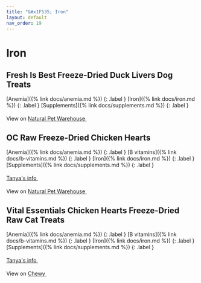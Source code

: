 ```yaml
---
title: "&#x1F535; Iron"
layout: default
nav_order: 19
---
```


# Iron


## Fresh Is Best Freeze-Dried Duck Livers Dog Treats

[Anemia]({% link docs/anemia.md %})
{: .label }
[Iron]({% link docs/iron.md %})
{: .label }
[Supplements]({% link docs/supplements.md %})
{: .label }

View on <a href="https://www.naturalpetwarehouse.com/fresh-is-best-freeze-dried-duck-liver-fillets-dog-treats" class="external" target="_blank">Natural Pet Warehouse <svg width="18" height="18" viewBox="0 0 24 24" aria-labelledby="svg-external-link-title"><use xlink:href="#svg-external-link"></use></svg></a>


## OC Raw Freeze-Dried Chicken Hearts

[Anemia]({% link docs/anemia.md %})
{: .label }
[B vitamins]({% link docs/b-vitamins.md %})
{: .label }
[Iron]({% link docs/iron.md %})
{: .label }
[Supplements]({% link docs/supplements.md %})
{: .label }

 <a href="https://felinecrf.org/anaemia.htm#oral_iron_food" class="external" target="_blank">Tanya's info <svg width="18" height="18" viewBox="0 0 24 24" aria-labelledby="svg-external-link-title"><use xlink:href="#svg-external-link"></use></svg></a>

View on <a href="https://www.naturalpetwarehouse.com/oc-raw-freeze-dried-usa-chicken-hearts-dog-treats" class="external" target="_blank">Natural Pet Warehouse <svg width="18" height="18" viewBox="0 0 24 24" aria-labelledby="svg-external-link-title"><use xlink:href="#svg-external-link"></use></svg></a>


## Vital Essentials Chicken Hearts Freeze-Dried Raw Cat Treats

[Anemia]({% link docs/anemia.md %})
{: .label }
[B vitamins]({% link docs/b-vitamins.md %})
{: .label }
[Iron]({% link docs/iron.md %})
{: .label }
[Supplements]({% link docs/supplements.md %})
{: .label }

 <a href="https://felinecrf.org/anaemia.htm#oral_iron_food" class="external" target="_blank">Tanya's info <svg width="18" height="18" viewBox="0 0 24 24" aria-labelledby="svg-external-link-title"><use xlink:href="#svg-external-link"></use></svg></a>

View on <a href="https://www.chewy.com/dp/793518" class="external" target="_blank">Chewy <svg width="18" height="18" viewBox="0 0 24 24" aria-labelledby="svg-external-link-title"><use xlink:href="#svg-external-link"></use></svg></a>

<!-- Updated 2024-10-18 19:48:32.420487Z -->

